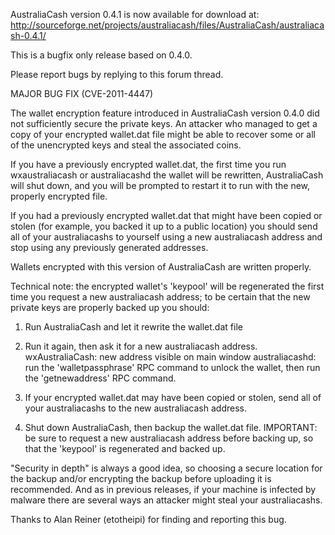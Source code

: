 AustraliaCash version 0.4.1 is now available for download at:
http://sourceforge.net/projects/australiacash/files/AustraliaCash/australiacash-0.4.1/

This is a bugfix only release based on 0.4.0.

Please report bugs by replying to this forum thread.

MAJOR BUG FIX  (CVE-2011-4447)

The wallet encryption feature introduced in AustraliaCash version 0.4.0 did not sufficiently secure the private keys. An attacker who
managed to get a copy of your encrypted wallet.dat file might be able to recover some or all of the unencrypted keys and steal the
associated coins.

If you have a previously encrypted wallet.dat, the first time you run wxaustraliacash or australiacashd the wallet will be rewritten, AustraliaCash will
shut down, and you will be prompted to restart it to run with the new, properly encrypted file.

If you had a previously encrypted wallet.dat that might have been copied or stolen (for example, you backed it up to a public
location) you should send all of your australiacashs to yourself using a new australiacash address and stop using any previously generated addresses.

Wallets encrypted with this version of AustraliaCash are written properly.

Technical note: the encrypted wallet's 'keypool' will be regenerated the first time you request a new australiacash address; to be certain that the
new private keys are properly backed up you should:

1. Run AustraliaCash and let it rewrite the wallet.dat file

2. Run it again, then ask it for a new australiacash address.
wxAustraliaCash: new address visible on main window
australiacashd: run the 'walletpassphrase' RPC command to unlock the wallet,  then run the 'getnewaddress' RPC command.

3. If your encrypted wallet.dat may have been copied or stolen, send all of your australiacashs to the new australiacash address.

4. Shut down AustraliaCash, then backup the wallet.dat file.
IMPORTANT: be sure to request a new australiacash address before backing up, so that the 'keypool' is regenerated and backed up.

"Security in depth" is always a good idea, so choosing a secure location for the backup and/or encrypting the backup before uploading it is recommended. And as in previous releases, if your machine is infected by malware there are several ways an attacker might steal your australiacashs.

Thanks to Alan Reiner (etotheipi) for finding and reporting this bug.
